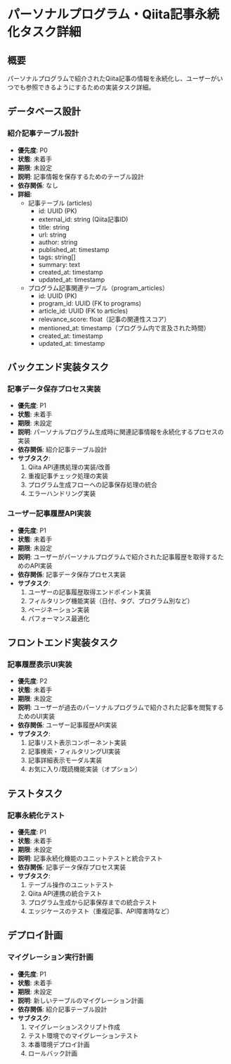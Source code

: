 # パーソナルプログラム・Qiita記事永続化タスク詳細

## 概要

パーソナルプログラムで紹介されたQiita記事の情報を永続化し、ユーザーがいつでも参照できるようにするための実装タスク詳細。

## データベース設計

### 紹介記事テーブル設計

- **優先度**: P0
- **状態**: 未着手
- **期限**: 未設定
- **説明**: 記事情報を保存するためのテーブル設計
- **依存関係**: なし
- **詳細**:
    - 記事テーブル (articles)
        - id: UUID (PK)
        - external_id: string (Qiita記事ID)
        - title: string
        - url: string
        - author: string
        - published_at: timestamp
        - tags: string[]
        - summary: text
        - created_at: timestamp
        - updated_at: timestamp
    - プログラム記事関連テーブル（program_articles）
        - id: UUID (PK)
        - program_id: UUID (FK to programs)
        - article_id: UUID (FK to articles)
        - relevance_score: float（記事の関連性スコア）
        - mentioned_at: timestamp（プログラム内で言及された時間）
        - created_at: timestamp
        - updated_at: timestamp

## バックエンド実装タスク

### 記事データ保存プロセス実装

- **優先度**: P1
- **状態**: 未着手
- **期限**: 未設定
- **説明**: パーソナルプログラム生成時に関連記事情報を永続化するプロセスの実装
- **依存関係**: 紹介記事テーブル設計
- **サブタスク**:
    1. Qiita API連携処理の実装/改善
    2. 重複記事チェック処理の実装
    3. プログラム生成フローへの記事保存処理の統合
    4. エラーハンドリング実装

### ユーザー記事履歴API実装

- **優先度**: P1
- **状態**: 未着手
- **期限**: 未設定
- **説明**: ユーザーがパーソナルプログラムで紹介された記事履歴を取得するためのAPI実装
- **依存関係**: 記事データ保存プロセス実装
- **サブタスク**:
    1. ユーザーの記事履歴取得エンドポイント実装
    2. フィルタリング機能実装（日付、タグ、プログラム別など）
    3. ページネーション実装
    4. パフォーマンス最適化

## フロントエンド実装タスク

### 記事履歴表示UI実装

- **優先度**: P2
- **状態**: 未着手
- **期限**: 未設定
- **説明**: ユーザーが過去のパーソナルプログラムで紹介された記事を閲覧するためのUI実装
- **依存関係**: ユーザー記事履歴API実装
- **サブタスク**:
    1. 記事リスト表示コンポーネント実装
    2. 記事検索・フィルタリングUI実装
    3. 記事詳細表示モーダル実装
    4. お気に入り/既読機能実装（オプション）

## テストタスク

### 記事永続化テスト

- **優先度**: P1
- **状態**: 未着手
- **期限**: 未設定
- **説明**: 記事永続化機能のユニットテストと統合テスト
- **依存関係**: 記事データ保存プロセス実装
- **サブタスク**:
    1. テーブル操作のユニットテスト
    2. Qiita API連携の統合テスト
    3. プログラム生成から記事保存までの統合テスト
    4. エッジケースのテスト（重複記事、API障害時など）

## デプロイ計画

### マイグレーション実行計画

- **優先度**: P1
- **状態**: 未着手
- **期限**: 未設定
- **説明**: 新しいテーブルのマイグレーション計画
- **依存関係**: 紹介記事テーブル設計
- **サブタスク**:
    1. マイグレーションスクリプト作成
    2. テスト環境でのマイグレーションテスト
    3. 本番環境デプロイ計画
    4. ロールバック計画
